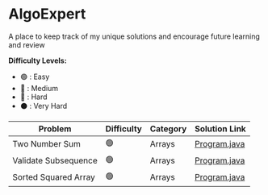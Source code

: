 # AlgoExpert

A place to keep track of my unique solutions and encourage future learning and review

<strong>Difficulty Levels:</strong>

- 🟢 : Easy
- 🔵 : Medium
- 🔴 : Hard
- ⚫ : Very Hard

| Problem                               | Difficulty       | Category            | Solution Link                                                        |
| ------------------------------------- | ---------------- | ------------------- | -------------------------------------------------------------------- |
| Two Number Sum                        | 🟢               | Arrays              | [Program.java](src/Easy/TwoNumberSum/Solution.java)                    | 
| Validate Subsequence                  | 🟢               | Arrays              | [Program.java](src/Easy/ValidateSubsequence/Solution.java)                    | 
| Sorted Squared Array                  | 🟢               | Arrays              | [Program.java](src/Easy/SortedSquaredArray/Solution.java)                    | 
